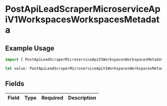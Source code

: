 # PostApiLeadScraperMicroserviceApiV1WorkspacesWorkspacesMetadata

## Example Usage

```typescript
import { PostApiLeadScraperMicroserviceApiV1WorkspacesWorkspacesMetadata } from "oppulence-backend-sdk/models/operations";

let value: PostApiLeadScraperMicroserviceApiV1WorkspacesWorkspacesMetadata = {};
```

## Fields

| Field       | Type        | Required    | Description |
| ----------- | ----------- | ----------- | ----------- |